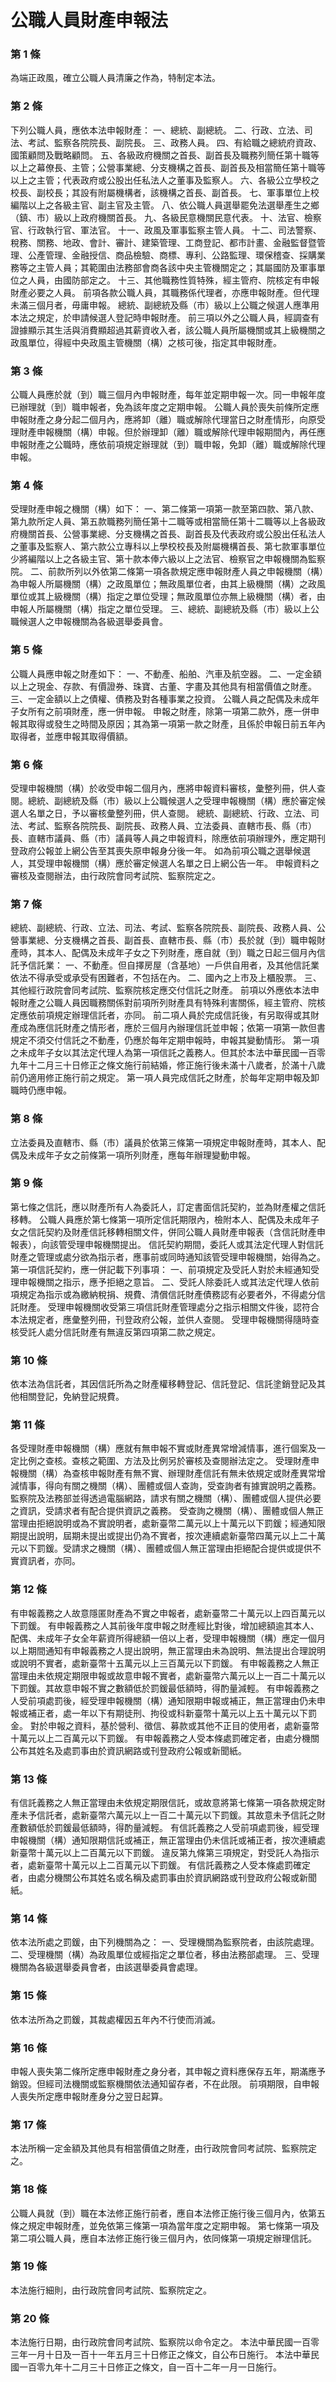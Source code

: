 # 公職人員財產申報法

### 第 1 條

為端正政風，確立公職人員清廉之作為，特制定本法。

### 第 2 條

下列公職人員，應依本法申報財產：
一、總統、副總統。
二、行政、立法、司法、考試、監察各院院長、副院長。
三、政務人員。
四、有給職之總統府資政、國策顧問及戰略顧問。
五、各級政府機關之首長、副首長及職務列簡任第十職等以上之幕僚長、主管；公營事業總、分支機構之首長、副首長及相當簡任第十職等以上之主管；代表政府或公股出任私法人之董事及監察人。
六、各級公立學校之校長、副校長；其設有附屬機構者，該機構之首長、副首長。
七、軍事單位上校編階以上之各級主官、副主官及主管。
八、依公職人員選舉罷免法選舉產生之鄉（鎮、市）級以上政府機關首長。
九、各級民意機關民意代表。
十、法官、檢察官、行政執行官、軍法官。
十一、政風及軍事監察主管人員。
十二、司法警察、稅務、關務、地政、會計、審計、建築管理、工商登記、都市計畫、金融監督暨管理、公產管理、金融授信、商品檢驗、商標、專利、公路監理、環保稽查、採購業務等之主管人員；其範圍由法務部會商各該中央主管機關定之；其屬國防及軍事單位之人員，由國防部定之。
十三、其他職務性質特殊，經主管府、院核定有申報財產必要之人員。
前項各款公職人員，其職務係代理者，亦應申報財產。但代理未滿三個月者，毋庸申報。
總統、副總統及縣（市）級以上公職之候選人應準用本法之規定，於申請候選人登記時申報財產。
前三項以外之公職人員，經調查有證據顯示其生活與消費顯超過其薪資收入者，該公職人員所屬機關或其上級機關之政風單位，得經中央政風主管機關（構）之核可後，指定其申報財產。

### 第 3 條

公職人員應於就（到）職三個月內申報財產，每年並定期申報一次。同一申報年度已辦理就（到）職申報者，免為該年度之定期申報。
公職人員於喪失前條所定應申報財產之身分起二個月內，應將卸（離）職或解除代理當日之財產情形，向原受理財產申報機關（構）申報。但於辦理卸（離）職或解除代理申報期間內，再任應申報財產之公職時，應依前項規定辦理就（到）職申報，免卸（離）職或解除代理申報。

### 第 4 條

受理財產申報之機關（構）如下：
一、第二條第一項第一款至第四款、第八款、第九款所定人員、第五款職務列簡任第十二職等或相當簡任第十二職等以上各級政府機關首長、公營事業總、分支機構之首長、副首長及代表政府或公股出任私法人之董事及監察人、第六款公立專科以上學校校長及附屬機構首長、第七款軍事單位少將編階以上之各級主官、第十款本俸六級以上之法官、檢察官之申報機關為監察院。
二、前款所列以外依第二條第一項各款規定應申報財產人員之申報機關（構）為申報人所屬機關（構）之政風單位；無政風單位者，由其上級機關（構）之政風單位或其上級機關（構）指定之單位受理；無政風單位亦無上級機關（構）者，由申報人所屬機關（構）指定之單位受理。
三、總統、副總統及縣（市）級以上公職候選人之申報機關為各級選舉委員會。

### 第 5 條

公職人員應申報之財產如下：
一、不動產、船舶、汽車及航空器。
二、一定金額以上之現金、存款、有價證券、珠寶、古董、字畫及其他具有相當價值之財產。
三、一定金額以上之債權、債務及對各種事業之投資。
公職人員之配偶及未成年子女所有之前項財產，應一併申報。
申報之財產，除第一項第二款外，應一併申報其取得或發生之時間及原因；其為第一項第一款之財產，且係於申報日前五年內取得者，並應申報其取得價額。

### 第 6 條

受理申報機關（構）於收受申報二個月內，應將申報資料審核，彙整列冊，供人查閱。總統、副總統及縣（市）級以上公職候選人之受理申報機關（構）應於審定候選人名單之日，予以審核彙整列冊，供人查閱。
總統、副總統、行政、立法、司法、考試、監察各院院長、副院長、政務人員、立法委員、直轄市長、縣（市）長、直轄市議員、縣（市）議員等人員之申報資料，除應依前項辦理外，應定期刊登政府公報並上網公告至其喪失原申報身分後一年。
如為前項公職之選舉候選人，其受理申報機關（構）應於審定候選人名單之日上網公告一年。
申報資料之審核及查閱辦法，由行政院會同考試院、監察院定之。


### 第 7 條

總統、副總統、行政、立法、司法、考試、監察各院院長、副院長、政務人員、公營事業總、分支機構之首長、副首長、直轄市長、縣（市）長於就（到）職申報財產時，其本人、配偶及未成年子女之下列財產，應自就（到）職之日起三個月內信託予信託業：
一、不動產。但自擇房屋（含基地）一戶供自用者，及其他信託業依法不得承受或承受有困難者，不包括在內。
二、國內之上市及上櫃股票。
三、其他經行政院會同考試院、監察院核定應交付信託之財產。
前項以外應依本法申報財產之公職人員因職務關係對前項所列財產具有特殊利害關係，經主管府、院核定應依前項規定辦理信託者，亦同。
前二項人員於完成信託後，有另取得或其財產成為應信託財產之情形者，應於三個月內辦理信託並申報；依第一項第一款但書規定不須交付信託之不動產，仍應於每年定期申報時，申報其變動情形。
第一項之未成年子女以其法定代理人為第一項信託之義務人。但其於本法中華民國一百零九年十二月三十日修正之條文施行前結婚，修正施行後未滿十八歲者，於滿十八歲前仍適用修正施行前之規定。
第一項人員完成信託之財產，於每年定期申報及卸職時仍應申報。

### 第 8 條

立法委員及直轄市、縣（市）議員於依第三條第一項規定申報財產時，其本人、配偶及未成年子女之前條第一項所列財產，應每年辦理變動申報。


### 第 9 條

第七條之信託，應以財產所有人為委託人，訂定書面信託契約，並為財產權之信託移轉。
公職人員應於第七條第一項所定信託期限內，檢附本人、配偶及未成年子女之信託契約及財產信託移轉相關文件，併同公職人員財產申報表（含信託財產申報表），向該管受理申報機關提出。
信託契約期間，委託人或其法定代理人對信託財產之管理或處分欲為指示者，應事前或同時通知該管受理申報機關，始得為之。
第一項信託契約，應一併記載下列事項：
一、前項規定及受託人對於未經通知受理申報機關之指示，應予拒絕之意旨。
二、受託人除委託人或其法定代理人依前項規定為指示或為繳納稅捐、規費、清償信託財產債務認有必要者外，不得處分信託財產。
受理申報機關收受第三項信託財產管理處分之指示相關文件後，認符合本法規定者，應彙整列冊，刊登政府公報，並供人查閱。
受理申報機關得隨時查核受託人處分信託財產有無違反第四項第二款之規定。

### 第 10 條

依本法為信託者，其因信託所為之財產權移轉登記、信託登記、信託塗銷登記及其他相關登記，免納登記規費。

### 第 11 條

各受理財產申報機關（構）應就有無申報不實或財產異常增減情事，進行個案及一定比例之查核。查核之範圍、方法及比例另於審核及查閱辦法定之。
受理財產申報機關（構）為查核申報財產有無不實、辦理財產信託有無未依規定或財產異常增減情事，得向有關之機關（構）、團體或個人查詢，受查詢者有據實說明之義務。監察院及法務部並得透過電腦網路，請求有關之機關（構）、團體或個人提供必要之資訊，受請求者有配合提供資訊之義務。
受查詢之機關（構）、團體或個人無正當理由拒絕說明或為不實說明者，處新臺幣二萬元以上十萬元以下罰鍰；經通知限期提出說明，屆期未提出或提出仍為不實者，按次連續處新臺幣四萬元以上二十萬元以下罰鍰。受請求之機關（構）、團體或個人無正當理由拒絕配合提供或提供不實資訊者，亦同。

### 第 12 條

有申報義務之人故意隱匿財產為不實之申報者，處新臺幣二十萬元以上四百萬元以下罰鍰。
有申報義務之人其前後年度申報之財產經比對後，增加總額逾其本人、配偶、未成年子女全年薪資所得總額一倍以上者，受理申報機關（構）應定一個月以上期間通知有申報義務之人提出說明，無正當理由未為說明、無法提出合理說明或說明不實者，處新臺幣十五萬元以上三百萬元以下罰鍰。
有申報義務之人無正當理由未依規定期限申報或故意申報不實者，處新臺幣六萬元以上一百二十萬元以下罰鍰。其故意申報不實之數額低於罰鍰最低額時，得酌量減輕。
有申報義務之人受前項處罰後，經受理申報機關（構）通知限期申報或補正，無正當理由仍未申報或補正者，處一年以下有期徒刑、拘役或科新臺幣十萬元以上五十萬元以下罰金。
對於申報之資料，基於營利、徵信、募款或其他不正目的使用者，處新臺幣十萬元以上二百萬元以下罰鍰。
有申報義務之人受本條處罰確定者，由處分機關公布其姓名及處罰事由於資訊網路或刊登政府公報或新聞紙。

### 第 13 條

有信託義務之人無正當理由未依規定期限信託，或故意將第七條第一項各款規定財產未予信託者，處新臺幣六萬元以上一百二十萬元以下罰鍰。其故意未予信託之財產數額低於罰鍰最低額時，得酌量減輕。
有信託義務之人受前項處罰後，經受理申報機關（構）通知限期信託或補正，無正當理由仍未信託或補正者，按次連續處新臺幣十萬元以上二百萬元以下罰鍰。
違反第九條第三項規定，對受託人為指示者，處新臺幣十萬元以上二百萬元以下罰鍰。
有信託義務之人受本條處罰確定者，由處分機關公布其姓名或名稱及處罰事由於資訊網路或刊登政府公報或新聞紙。

### 第 14 條

依本法所處之罰鍰，由下列機關為之：
一、受理機關為監察院者，由該院處理。
二、受理機關（構）為政風單位或經指定之單位者，移由法務部處理。
三、受理機關為各級選舉委員會者，由該選舉委員會處理。

### 第 15 條

依本法所為之罰鍰，其裁處權因五年內不行使而消滅。

### 第 16 條

申報人喪失第二條所定應申報財產之身分者，其申報之資料應保存五年，期滿應予銷毀。但經司法機關或監察機關依法通知留存者，不在此限。
前項期限，自申報人喪失所定應申報財產身分之翌日起算。

### 第 17 條

本法所稱一定金額及其他具有相當價值之財產，由行政院會同考試院、監察院定之。

### 第 18 條

公職人員就（到）職在本法修正施行前者，應自本法修正施行後三個月內，依第五條之規定申報財產，並免依第三條第一項為當年度之定期申報。
第七條第一項及第二項公職人員，應自本法修正施行後三個月內，依同條第一項規定辦理信託。

### 第 19 條

本法施行細則，由行政院會同考試院、監察院定之。

### 第 20 條

本法施行日期，由行政院會同考試院、監察院以命令定之。
本法中華民國一百零三年一月十日及一百十一年五月三十日修正之條文，自公布日施行。
本法中華民國一百零九年十二月三十日修正之條文，自一百十二年一月一日施行。

